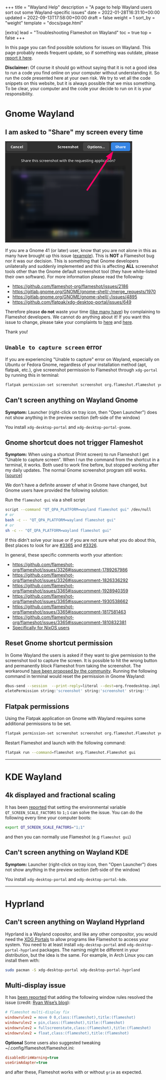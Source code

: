 +++
title = "Wayland Help"
description = "A page to help Wayland users sort out some Wayland-specific issues"
date = 2022-01-28T16:31:10+00:00
updated = 2022-09-13T17:58:00+00:00
draft = false
weight = 1
sort_by = "weight"
template = "docs/page.html"

[extra]
lead = "Troubleshooting Flameshot on Wayland"
toc = true
top = false
+++


In this page you can find possible solutions for issues on Wayland. This page probably needs frequent update, so if something was outdate, please [report it here](https://github.com/flameshot-org/flameshot-org.github.io/issues/new).


**Disclaimer:** Of course it should go without saying that it is not a good idea to run a code you find online on your computer without understanding it. So run the code presented here at your own risk. We try to vet all the code snippets on this website, but it is always possible that we miss something. To be clear, your computer and the code your decide to run on it is your responsibility.


# Gnome Wayland

## I am asked to "Share" my screen every time

![gnome permission window](/media/content/docs/guide/wayland-help/2022-08-04_11-39_gnome_share_permission_indow.png "Screenshot of the Gnome permission window which has a Share button at the top right corner")

If you are a Gnome 41 (or later) user, know that you are not alone in this as many have brought up this issue ([example](https://github.com/flameshot-org/flameshot/issues/2186)). This is **NOT** a Flameshot bug nor it was our decision. This is something that Gnome developers unilaterally and suddenly implemented and this is affecting **ALL** screenshot tools other than the Gnome default screenshot tool (they have white-listed their own software). For more information please read the following:

- <https://github.com/flameshot-org/flameshot/issues/2186>
- <https://gitlab.gnome.org/GNOME/gnome-shell/-/merge_requests/1970>
- <https://gitlab.gnome.org/GNOME/gnome-shell/-/issues/4895>
- <https://github.com/flatpak/xdg-desktop-portal/issues/649>

Therefore please **do not** waste your time ([like many have](https://github.com/flameshot-org/flameshot/issues?q=is%3Aissue+is%3Aclosed+label%3ADuplicate+label%3A%22Won%27t+Fix%22+gnome+)) by complaining to Flameshot developers. We cannot do anything about it! If you want this issue to change, please take your complaints to [here](https://gitlab.gnome.org/GNOME/gnome-shell/-/merge_requests/1970) and [here](https://gitlab.gnome.org/GNOME/gnome-shell/-/issues/4895).

Thank you!

## `Unable to capture screen` error

If you are experiencing "Unable to capture" error on Wayland, especially on Ubuntu or Fedora Gnome, regardless of your installation method (apt, flatpak, etc.), give screenshot permission to Flameshot through `xdg-portal` by running this in terminal:

```sh
flatpak permission-set screenshot screenshot org.flameshot.Flameshot yes
```

## Can't screen anything on Wayland Gnome

**Symptom:** Launcher (right-click on tray icon, then "Open Launcher") does not show anything in the preview section (left-side of the window)

You install `xdg-desktop-portal` and `xdg-desktop-portal-gnome`.


## Gnome shortcut does not trigger Flameshot

**Symptom:** When using a shortcut (Print screen) to run Flameshot I get "Unable to capture screen". When I run the command from the shortcut in a terminal, it works. Both used to work fine before, but stopped working after my daily updates. The normal Gnome screenshot program still works. [[source](https://github.com/flameshot-org/flameshot/issues/3365)]

We don't have a definite answer of what in Gnome have changed, but Gnome users have provided the following solution:

Run the `flameshot gui` via a shell script

```sh
script --command "QT_QPA_PLATFORM=wayland flameshot gui" /dev/null
# or
bash -c -- "QT_QPA_PLATFORM=wayland flameshot gui"
# or
sh -c -- "QT_QPA_PLATFORM=wayland flameshot gui"
```

If this didn't solve your issue or if you are not sure what you do about this, Best places to look for are [#3365](https://github.com/flameshot-org/flameshot/issues/3365) and [#3326](https://github.com/flameshot-org/flameshot/issues/3326).

In general, these specific comments worth your attention:

- https://github.com/flameshot-org/flameshot/issues/3326#issuecomment-1789267986
- https://github.com/flameshot-org/flameshot/issues/3326#issuecomment-1826336292
- https://github.com/flameshot-org/flameshot/issues/3365#issuecomment-1928940359
- https://github.com/flameshot-org/flameshot/issues/3365#issuecomment-1930538662
- https://github.com/flameshot-org/flameshot/issues/3365#issuecomment-1817581463
- https://github.com/flameshot-org/flameshot/issues/3365#issuecomment-1810832381
- [Specifically for NixOS users](https://github.com/flameshot-org/flameshot/issues/3365#issuecomment-1868580715)


## Reset Gnome shortcut permission

In Gome Wayland the users is asked if they want to give permission to the screenshot tool to capture the screen. It is possible to hit the wrong button and permanently block Flameshot from taking the screenshot. The workaround [have been proposed by the community](https://github.com/flameshot-org/flameshot/issues/3365#issuecomment-2823998280). Running the following command in terminal would reset the permission in Gnome Wayland:

```sh
dbus-send --session  --print-reply=literal --dest=org.freedesktop.impl.portal.PermissionStore /org/freedesktop/impl/portal/PermissionStore org.freedesktop.impl.portal.PermissionStore.D
eletePermission string:'screenshot' string:'screenshot' string:''
```

## Flatpak permissions

Using the Flatpak application on Gnome with Wayland requires some additional permissions to be set.

```sh
flatpak permission-set screenshot screenshot org.flameshot.Flameshot yes
```

Restart Flameshot and launch with the following command:

```sh
flatpak run --command=flameshot org.flameshot.Flameshot gui
```

--------------------------------------------------------------------------------

# KDE Wayland

## 4k displayed and fractional scaling

It has been [reported](https://github.com/flameshot-org/flameshot/issues/227#issuecomment-1002696986) that setting the environmental variable `QT_SCREEN_SCALE_FACTORS` to `1;1` can solve the issue. You can do the following every time your computer boots:

```sh
export QT_SCREEN_SCALE_FACTORS="1;1"
```

and then you can normally use Flameshot (e.g `flameshot gui`)

## Can't screen anything on Wayland KDE

**Symptom:** Launcher (right-click on tray icon, then "Open Launcher") does not show anything in the preview section (left-side of the window)

You install `xdg-desktop-portal` and `xdg-desktop-portal-kde`.


--------------------------------------------------------------------------------

# Hyprland

## Can't screen anything on Wayland Hyprland

Hyprland is a Wayland copositor, and like any other compositor, you would need the [XDG Portals](https://wiki.archlinux.org/title/XDG_Desktop_Portal) to allow programs like Flameshot to access your system. You need to at least install `xdg-desktop-portal` and `xdg-desktop-portal-hyprland` packages. The naming might be different in your distribution, but the idea is the same. For example, in Arch Linux you can install them with:

```sh
sudo pacman -S xdg-desktop-portal xdg-desktop-portal-hyprland
```

## Multi-display issue

It has [been reported](https://github.com/flameshot-org/flameshot/issues/2978#issuecomment-3199328102) that adding the following window rules resolved the issue (credit: [Ryan Wise’s blog](https://ryanwise.me/blog/flameshot-on-hyprland)):

```ini
# flameshot multi-display fix
windowrulev2 = move 0 0,class:(flameshot),title:(flameshot)
windowrulev2 = pin,class:(flameshot),title:(flameshot)
windowrulev2 = fullscreenstate,class:(flameshot),title:(flameshot)
windowrulev2 = float,class:(flameshot),title:(flameshot)
```

**Optional**
Some users also suggested tweaking ~/.config/flameshot/flameshot.ini:

```ini
disabledGrimWarning=true
useGrimAdapter=true
```

and after these, Flameshot works with or without `grim` as expected.
